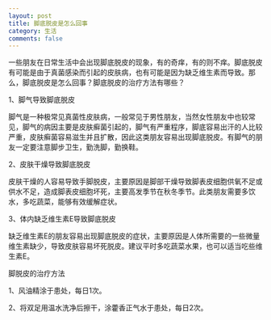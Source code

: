 ```yaml
---
layout: post
title: 脚底脱皮是怎么回事
category: 生活
comments: false
---
```


一些朋友在日常生活中会出现脚底脱皮的现象，有的奇痒，有的则不痒。脚底脱皮有可能是由于真菌感染而引起的皮肤病，也有可能是因为缺乏维生素而导致。那么，脚底脱皮是怎么回事？脚底脱皮的治疗方法有哪些？

1、脚气导致脚底脱皮

脚气是一种极常见真菌性皮肤病，一般常见于男性朋友，当然女性朋友中也较常见，脚气的病因主要是皮肤癣菌引起的，脚气有严重程序，脚底容易出汗的人比较严重，皮肤癣菌容易滋生并且扩散，因此这类朋友容易出现脚底脱皮。有脚气的朋友一定要注意脚步卫生，勤洗脚，勤换鞋。

2、皮肤干燥导致脚底脱皮

皮肤干燥的人容易导致手脚脱皮，主要原因是脚部干燥导致脚表皮细胞供氧不足或供水不足，造成脚表皮细胞坏死，主要高发季节在秋冬季节。此类朋友需要多饮水，多吃蔬菜，能够有效缓解症状。

3、体内缺乏维生素E导致脚底脱皮

缺乏维生素E的朋友容易出现脚底脱皮的症状，主要原因是人体所需要的一些微量维生素缺少，导致皮肤容易坏死脱皮。建议平时多吃蔬菜水果，也可以适当吃些维生素E。

脚脱皮的治疗方法

1、风油精涂于患处，每日1次。

2、将双足用温水洗净后擦干，涂藿香正气水于患处，每日2次。
